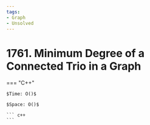 ```yaml
---
tags:
- Graph
- Unsolved
---
```



# 1761. Minimum Degree of a Connected Trio in a Graph

=== "C++"

    $Time: O()$

    $Space: O()$

    ``` c++
    ```